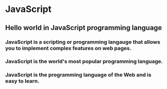 # JavaScript
## Hello world in JavaScript programming language

### JavaScript is a scripting or programming langauge that allows you to implement complex features on web pages.

### JavaScript is the world's most popular programming language.

### JavaScript is the programming language of the Web and is easy to learn.